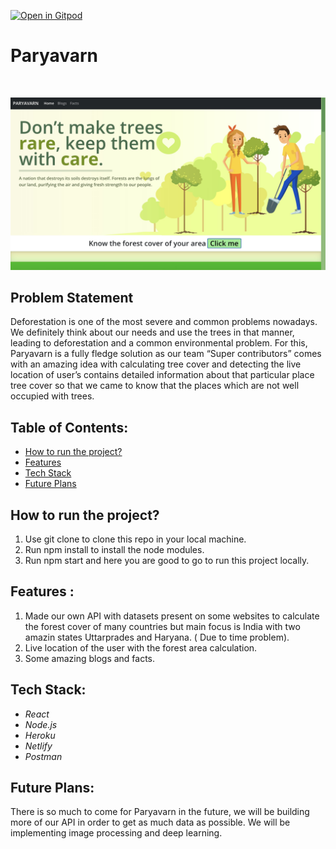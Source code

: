 [![Open in Gitpod](https://gitpod.io/button/open-in-gitpod.svg)](https://gitpod.io/#https://github.com/SuperContributors/Paryavarn.git)
# Paryavarn
<br>

![Screenshot](./src/images/Paryavarn_Readme.jpeg)
 
## Problem Statement
Deforestation is one of the most severe and common problems nowadays. We definitely think about our needs and use the trees in that manner, leading to deforestation and a common environmental problem.
For this, Paryavarn is a fully fledge solution as our team “Super contributors” comes with an amazing idea with calculating tree cover and detecting the live location of user’s contains detailed information about that particular place tree cover so that we came to know that the places which are not well occupied with trees.
## Table of Contents:
* [ How to run the project? ](#how_to)
* [ Features ](#features)
* [ Tech Stack ](#technologystack)
* [ Future Plans ](#futureplans)

## <a name="how_to"></a>How to run the project?
1. Use git clone to clone this repo in your local machine.
2. Run npm install to install the node modules.
3. Run npm start and here you are good to go to run this project locally.

## <a name="features"></a>Features :
1. Made our own API with datasets present on some websites to calculate the forest cover of many countries but main focus is India with two amazin states Uttarprades and Haryana. ( Due to time problem). 
2. Live location of the user with the forest area calculation.
3. Some amazing blogs and facts.

## <a name="technologystack"></a>Tech Stack:
* _React_
* _Node.js_
* _Heroku_
* _Netlify_
* _Postman_

## <a name="futureplans"></a>Future Plans:
There is so much to come for Paryavarn in the future, we will be building more of our API in order to get as much data as possible. We will be implementing image processing and deep learning.